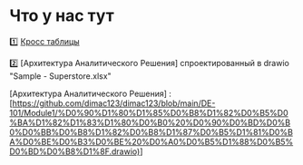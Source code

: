 # Что у нас тут

1️⃣ [Кросс таблицы]

2️⃣ [Архитектура Аналитического Решения] спроектированный в drawio "Sample - Superstore.xlsx"
 

<!---
dimac123/dimac123 is a ✨ special ✨ repository because its `README.md` (this file) appears on your GitHub profile.
You can click the Preview link to take a look at your changes.
--->

[Кросс таблицы]: <[https://github.com/joemccann/dillinger/tree/master/plugins/dropbox/README.md](https://github.com/dimac123/dimac123/blob/main/DE-101/Module1/Sample%20-%20Superstore.xlsx>
[Архитектура Аналитического Решения] : [<https://github.com/dimac123/dimac123/blob/main/DE-101/Module1/%D0%90%D1%80%D1%85%D0%B8%D1%82%D0%B5%D0%BA%D1%82%D1%83%D1%80%D0%B0%20%D0%90%D0%BD%D0%B0%D0%BB%D0%B8%D1%82%D0%B8%D1%87%D0%B5%D1%81%D0%BA%D0%BE%D0%B3%D0%BE%20%D0%A0%D0%B5%D1%88%D0%B5%D0%BD%D0%B8%D1%8F.drawio)>]
